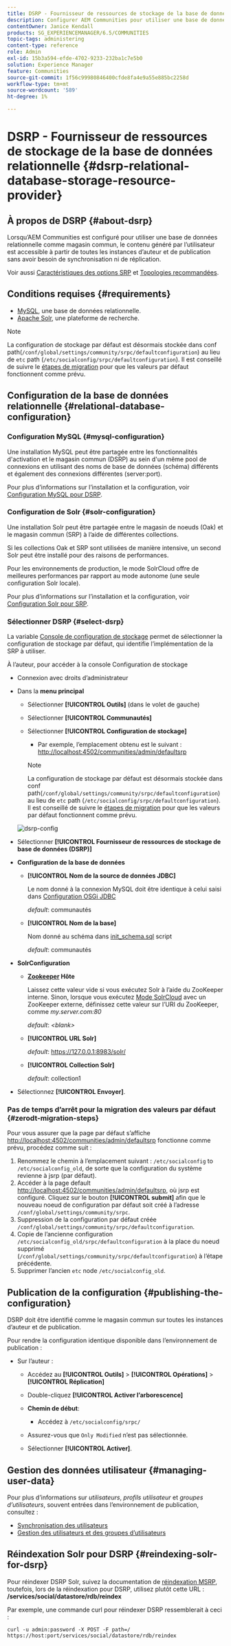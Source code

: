 ```yaml
---
title: DSRP - Fournisseur de ressources de stockage de la base de données relationnelle
description: Configurer AEM Communities pour utiliser une base de données relationnelle comme magasin commun
contentOwner: Janice Kendall
products: SG_EXPERIENCEMANAGER/6.5/COMMUNITIES
topic-tags: administering
content-type: reference
role: Admin
exl-id: 15b3a594-efde-4702-9233-232ba1c7e5b0
solution: Experience Manager
feature: Communities
source-git-commit: 1f56c99980846400cfde8fa4e9a55e885bc2258d
workflow-type: tm+mt
source-wordcount: '589'
ht-degree: 1%

---
```


# DSRP - Fournisseur de ressources de stockage de la base de données relationnelle {#dsrp-relational-database-storage-resource-provider}

## À propos de DSRP {#about-dsrp}

Lorsqu’AEM Communities est configuré pour utiliser une base de données relationnelle comme magasin commun, le contenu généré par l’utilisateur est accessible à partir de toutes les instances d’auteur et de publication sans avoir besoin de synchronisation ni de réplication.

Voir aussi [Caractéristiques des options SRP](working-with-srp.md#characteristics-of-srp-options) et [Topologies recommandées](topologies.md).

## Conditions requises {#requirements}

* [MySQL](#mysql-configuration), une base de données relationnelle.
* [Apache Solr](#solr-configuration), une plateforme de recherche.

>[!NOTE]
>
>La configuration de stockage par défaut est désormais stockée dans conf path(`/conf/global/settings/community/srpc/defaultconfiguration`) au lieu de `etc` path (`/etc/socialconfig/srpc/defaultconfiguration`). Il est conseillé de suivre le [étapes de migration](#zerodt-migration-steps) pour que les valeurs par défaut fonctionnent comme prévu.

## Configuration de la base de données relationnelle {#relational-database-configuration}

### Configuration MySQL {#mysql-configuration}

Une installation MySQL peut être partagée entre les fonctionnalités d&#39;activation et le magasin commun (DSRP) au sein d&#39;un même pool de connexions en utilisant des noms de base de données (schéma) différents et également des connexions différentes (server:port).

Pour plus d’informations sur l’installation et la configuration, voir [Configuration MySQL pour DSRP](dsrp-mysql.md).

### Configuration de Solr {#solr-configuration}

Une installation Solr peut être partagée entre le magasin de noeuds (Oak) et le magasin commun (SRP) à l’aide de différentes collections.

Si les collections Oak et SRP sont utilisées de manière intensive, un second Solr peut être installé pour des raisons de performances.

Pour les environnements de production, le mode SolrCloud offre de meilleures performances par rapport au mode autonome (une seule configuration Solr locale).

Pour plus d’informations sur l’installation et la configuration, voir [Configuration Solr pour SRP](solr.md).

### Sélectionner DSRP {#select-dsrp}

La variable [Console de configuration de stockage](srp-config.md) permet de sélectionner la configuration de stockage par défaut, qui identifie l’implémentation de la SRP à utiliser.

À l’auteur, pour accéder à la console Configuration de stockage

* Connexion avec droits d’administrateur
* Dans la **menu principal**

   * Sélectionner **[!UICONTROL Outils]** (dans le volet de gauche)
   * Sélectionner **[!UICONTROL Communautés]**
   * Sélectionner **[!UICONTROL Configuration de stockage]**

      * Par exemple, l’emplacement obtenu est le suivant : [http://localhost:4502/communities/admin/defaultsrp](http://localhost:4502/communities/admin/defaultsrp)

     >[!NOTE]
     >
     >La configuration de stockage par défaut est désormais stockée dans conf path(`/conf/global/settings/community/srpc/defaultconfiguration`) au lieu de `etc` path (`/etc/socialconfig/srpc/defaultconfiguration`). Il est conseillé de suivre le [étapes de migration](#zerodt-migration-steps) pour que les valeurs par défaut fonctionnent comme prévu.

  ![dsrp-config](assets/dsrp-config.png)

* Sélectionner **[!UICONTROL Fournisseur de ressources de stockage de base de données (DSRP)]**
* **Configuration de la base de données**

   * **[!UICONTROL Nom de la source de données JDBC]**

     Le nom donné à la connexion MySQL doit être identique à celui saisi dans [Configuration OSGi JDBC](dsrp-mysql.md#configurejdbcconnections)

     *default*: communautés

   * **[!UICONTROL Nom de la base]**

     Nom donné au schéma dans [init_schema.sql](dsrp-mysql.md#obtain-the-sql-script) script

     *default*: communautés

* **SolrConfiguration**

   * **[Zookeeper](https://solr.apache.org/guide/6_6/using-zookeeper-to-manage-configuration-files.html) Hôte**

     Laissez cette valeur vide si vous exécutez Solr à l’aide du ZooKeeper interne. Sinon, lorsque vous exécutez [Mode SolrCloud](solr.md#solrcloud-mode) avec un ZooKeeper externe, définissez cette valeur sur l’URI du ZooKeeper, comme *my.server.com:80*

     *default*: *&lt;blank>*

   * **[!UICONTROL URL Solr]**

     *default*: https://127.0.0.1:8983/solr/

   * **[!UICONTROL Collection Solr]**

     *default*: collection1

* Sélectionnez **[!UICONTROL Envoyer]**.

### Pas de temps d’arrêt pour la migration des valeurs par défaut {#zerodt-migration-steps}

Pour vous assurer que la page par défaut s’affiche [http://localhost:4502/communities/admin/defaultsrp](http://localhost:4502/communities/admin/defaultsrp) fonctionne comme prévu, procédez comme suit :

1. Renommez le chemin à l’emplacement suivant : `/etc/socialconfig` to `/etc/socialconfig_old`, de sorte que la configuration du système revienne à jsrp (par défaut).
1. Accéder à la page default [http://localhost:4502/communities/admin/defaultsrp](http://localhost:4502/communities/admin/defaultsrp), où jsrp est configuré. Cliquez sur le bouton **[!UICONTROL submit]** afin que le nouveau noeud de configuration par défaut soit créé à l’adresse `/conf/global/settings/community/srpc`.
1. Suppression de la configuration par défaut créée `/conf/global/settings/community/srpc/defaultconfiguration`.
1. Copie de l’ancienne configuration `/etc/socialconfig_old/srpc/defaultconfiguration` à la place du noeud supprimé (`/conf/global/settings/community/srpc/defaultconfiguration`) à l’étape précédente.
1. Supprimer l’ancien `etc` node `/etc/socialconfig_old`.

## Publication de la configuration {#publishing-the-configuration}

DSRP doit être identifié comme le magasin commun sur toutes les instances d’auteur et de publication.

Pour rendre la configuration identique disponible dans l’environnement de publication :

* Sur l’auteur :

   * Accédez au **[!UICONTROL Outils]** > **[!UICONTROL Opérations]** > **[!UICONTROL Réplication]**
   * Double-cliquez **[!UICONTROL Activer l’arborescence]**
   * **Chemin de début**:

      * Accédez à `/etc/socialconfig/srpc/`

   * Assurez-vous que `Only Modified` n’est pas sélectionnée.
   * Sélectionner **[!UICONTROL Activer]**.

## Gestion des données utilisateur {#managing-user-data}

Pour plus d’informations sur *utilisateurs*, *profils utilisateur* et *groupes d’utilisateurs*, souvent entrées dans l’environnement de publication, consultez :

* [Synchronisation des utilisateurs](sync.md)
* [Gestion des utilisateurs et des groupes d’utilisateurs](users.md)

## Réindexation Solr pour DSRP {#reindexing-solr-for-dsrp}

Pour réindexer DSRP Solr, suivez la documentation de [réindexation MSRP](msrp.md#msrp-reindex-tool), toutefois, lors de la réindexation pour DSRP, utilisez plutôt cette URL : **/services/social/datastore/rdb/reindex**

Par exemple, une commande curl pour réindexer DSRP ressemblerait à ceci :

```shell
curl -u admin:password -X POST -F path=/ https://host:port/services/social/datastore/rdb/reindex
```
